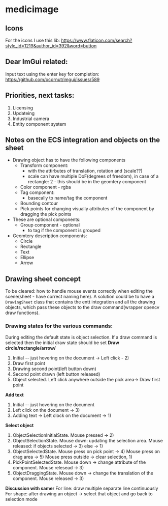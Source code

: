 # medicimage

## Icons
For the icons I use this lib: https://www.flaticon.com/search?style_id=1219&author_id=392&word=button

## Dear ImGui related:
Input text using the enter key for completion: https://github.com/ocornut/imgui/issues/589

## Priorities, next tasks:
1. Licensing
2. Updateing
3. Industrial camera
4. Entity component system

## Notes on the ECS integration and objects on the sheet
- Drawing object has to have the following components
  - Transform component:
    - with the attirbutes of translation, rotation and (scale??)
    - scale can have multiple DoF(degrees of freedom), in case of a rectangle: 2 - this should be in the geomtery component
  - Color component - rgba
  - Tag component:
    - basecally to name/tag the component
  - Bounding contour
  - Pick points for changing visually attributes of the component by dragging the pick points 
- These are optional components:
  - Group component - optional
    - to tag if the component is grouped
- Geomtery description components:
  - Circle
  - Rectangle
  - Text
  - Ellipse
  - Arrow

## Drawing sheet concept
To be cleared: how to handle mouse events correctly when editing the scene(sheet - have correct naming here). A solution could be to have a <code>DrawingSheet</code>
class that contains the entt integration and all the drawing objects, which pass these objects to the draw command(wrapper opencv draw functions).

### Drawing states for the various commands:
During editing the default state is object selection. If a draw command is selected then the initial draw state should be set
**Draw circle/rectangle/arrow/**  
1) Initial -- just hovering on the document -> Left click - 2)
2) Draw first point
3) Drawing second point(left button down)
4) Second point drawn (left button released)
5) Object selected. Left click anywhere outside the pick area-> Draw first point  

**Add text**  
1) Initial -- just hovering on the document
2) Left click on the document -> 3) 
3) Adding text -> Left clock on the document -> 1)

**Select object**
1) ObjectSelectionInitialState. Mouse pressed -> 2) 
2) ObjectSelectionState. Mouse down: updating the selection area. Mouse released: if objects selected -> 3) else -> 1)
3) ObjectSelectedState. Mouse press on pick point -> 4) Mouse press on drag area -> 5)  Mouse press outside -> clear selection, 1)
4) PickPointSelectedState. Mouse down -> change attribute of the component. Mouse relesead -> 3)
5) ObjectDraggingState. Mouse down -> change the translation of the component. Mouse released -> 3)

**Discussion with samer**
For line: draw multiple separate line continuously
For shape: after drawing an object -> select that object and go back to selection mode